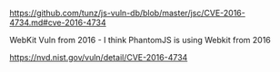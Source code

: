 https://github.com/tunz/js-vuln-db/blob/master/jsc/CVE-2016-4734.md#cve-2016-4734

WebKit Vuln from 2016 - I think PhantomJS is using Webkit from 2016

https://nvd.nist.gov/vuln/detail/CVE-2016-4734
